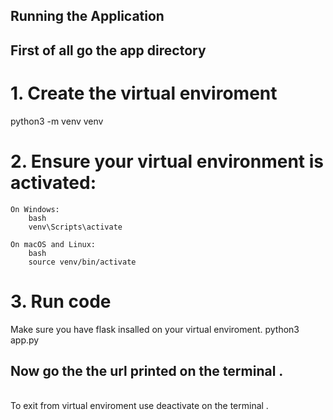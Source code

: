 ## Running the Application

<h2>First of all go the app directory </h2>

<h1> 1. Create the virtual enviroment </h1>
      python3 -m venv venv

<h1> 2. Ensure your virtual environment is activated: </h1>       
       
    On Windows:
        bash
        venv\Scripts\activate

    On macOS and Linux:
        bash
        source venv/bin/activate
    
<h1> 3. Run code </h1>
     Make sure you have flask insalled on your virtual enviroment. 
     python3 app.py 

<h2>  Now go the the url printed on the terminal . </h2>

<br>
To exit from virtual enviroment use deactivate on the terminal . 
